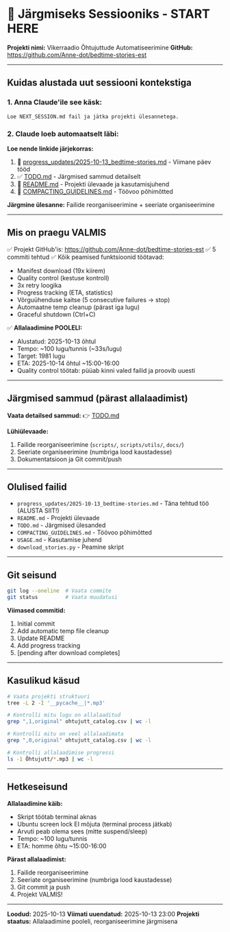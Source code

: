 # 🚀 Järgmiseks Sessiooniks - START HERE

**Projekti nimi:** Vikerraadio Õhtujuttude Automatiseerimine
**GitHub:** https://github.com/Anne-dot/bedtime-stories-est

---

## Kuidas alustada uut sessiooni kontekstiga

### 1. Anna Claude'ile see käsk:

```
Loe NEXT_SESSION.md fail ja jätka projekti ülesannetega.
```

### 2. Claude loeb automaatselt läbi:

**Loe nende linkide järjekorras:**
1. 📅 [progress_updates/2025-10-13_bedtime-stories.md](./progress_updates/2025-10-13_bedtime-stories.md) - Viimane päev tööd
2. ✅ [TODO.md](./TODO.md) - Järgmised sammud detailselt
3. 📖 [README.md](./README.md) - Projekti ülevaade ja kasutamisjuhend
4. 🎯 [COMPACTING_GUIDELINES.md](./COMPACTING_GUIDELINES.md) - Töövoo põhimõtted

**Järgmine ülesanne:** Failide reorganiseerimine + seeriate organiseerimine

---

## Mis on praegu VALMIS

✅ Projekt GitHub'is: https://github.com/Anne-dot/bedtime-stories-est
✅ 5 commiti tehtud
✅ Kõik peamised funktsioonid töötavad:
   - Manifest download (19x kiirem)
   - Quality control (kestuse kontroll)
   - 3x retry loogika
   - Progress tracking (ETA, statistics)
   - Võrguühenduse kaitse (5 consecutive failures → stop)
   - Automaatne temp cleanup (pärast iga lugu)
   - Graceful shutdown (Ctrl+C)

✅ **Allalaadimine POOLELI:**
   - Alustatud: 2025-10-13 õhtul
   - Tempo: ~100 lugu/tunnis (~33s/lugu)
   - Target: 1981 lugu
   - ETA: 2025-10-14 õhtul ~15:00-16:00
   - Quality control töötab: püüab kinni valed failid ja proovib uuesti

---

## Järgmised sammud (pärast allalaadimist)

**Vaata detailsed sammud:** 👉 [TODO.md](./TODO.md)

**Lühiülevaade:**
1. Failide reorganiseerimine (`scripts/`, `scripts/utils/`, `docs/`)
2. Seeriate organiseerimine (numbriga lood kaustadesse)
3. Dokumentatsioon ja Git commit/push

---

## Olulised failid

- `progress_updates/2025-10-13_bedtime-stories.md` - Täna tehtud töö (ALUSTA SIIT!)
- `README.md` - Projekti ülevaade
- `TODO.md` - Järgmised ülesanded
- `COMPACTING_GUIDELINES.md` - Töövoo põhimõtted
- `USAGE.md` - Kasutamise juhend
- `download_stories.py` - Peamine skript

---

## Git seisund

```bash
git log --oneline  # Vaata commite
git status         # Vaata muudatusi
```

**Viimased commitid:**
1. Initial commit
2. Add automatic temp file cleanup
3. Update README
4. Add progress tracking
5. [pending after download completes]

---

## Kasulikud käsud

```bash
# Vaata projekti struktuuri
tree -L 2 -I '__pycache__|*.mp3'

# Kontrolli mitu lugu on allalaaditud
grep ",1,original" ohtujutt_catalog.csv | wc -l

# Kontrolli mitu on veel allalaadimata
grep ",0,original" ohtujutt_catalog.csv | wc -l

# Kontrolli allalaadimise progressi
ls -1 Õhtujutt/*.mp3 | wc -l
```

---

## Hetkeseisund

**Allalaadimine käib:**
- Skript töötab terminal aknas
- Ubuntu screen lock EI mõjuta (terminal process jätkab)
- Arvuti peab olema sees (mitte suspend/sleep)
- Tempo: ~100 lugu/tunnis
- ETA: homme õhtu ~15:00-16:00

**Pärast allalaadimist:**
1. Failide reorganiseerimine
2. Seeriate organiseerimine (numbriga lood kaustadesse)
3. Git commit ja push
4. Projekt VALMIS!

---

**Loodud:** 2025-10-13
**Viimati uuendatud:** 2025-10-13 23:00
**Projekti staatus:** Allalaadimine pooleli, reorganiseerimine järgmisena
